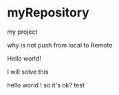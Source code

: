 myRepository
============

my project 

why is not push from local to Remote

Hello world!

I  will solve this 

hello world ! so it's ok? test 
